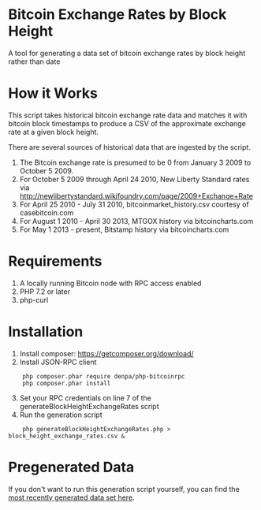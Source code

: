 # Bitcoin Exchange Rates by Block Height
A tool for generating a data set of bitcoin exchange rates by block height rather than date

# How it Works

This script takes historical bitcoin exchange rate data and matches it with bitcoin block timestamps to produce a CSV of the approximate exchange rate at a given block height.

There are several sources of historical data that are ingested by the script.

1. The Bitcoin exchange rate is presumed to be 0 from January 3 2009 to October 5 2009.
2. For October 5 2009 through April 24 2010, New Liberty Standard rates via http://newlibertystandard.wikifoundry.com/page/2009+Exchange+Rate
3. For April 25 2010 - July 31 2010, bitcoinmarket_history.csv courtesy of casebitcoin.com
4. For August 1 2010 - April 30 2013, MTGOX history via bitcoincharts.com
5. For May 1 2013 - present, Bitstamp history via bitcoincharts.com

# Requirements
1. A locally running Bitcoin node with RPC access enabled
2. PHP 7.2 or later
3. php-curl

# Installation

1. Install composer: https://getcomposer.org/download/
2. Install JSON-RPC client
```
	php composer.phar require denpa/php-bitcoinrpc
	php composer.phar install
```
3. Set your RPC credentials on line 7 of the generateBlockHeightExchangeRates script
4. Run the generation script
```
	php generateBlockHeightExchangeRates.php > block_height_exchange_rates.csv &
```

# Pregenerated Data
If you don't want to run this generation script yourself, you can find the [most recently generated data set here](https://raw.githubusercontent.com/jlopp/bitcoin-exchange-rates-block-height/master/data/exchange_rates_by_block_height.csv).